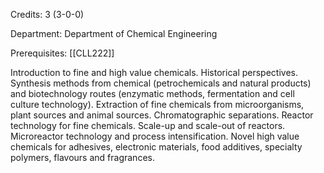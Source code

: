 Credits: 3 (3-0-0)

Department: Department of Chemical Engineering

Prerequisites: [[CLL222]]

Introduction to fine and high value chemicals. Historical perspectives. Synthesis methods from chemical (petrochemicals and natural products) and biotechnology routes (enzymatic methods, fermentation and cell culture technology). Extraction of fine chemicals from microorganisms, plant sources and animal sources. Chromatographic separations. Reactor technology for fine chemicals. Scale-up and scale-out of reactors. Microreactor technology and process intensification. Novel high value chemicals for adhesives, electronic materials, food additives, specialty polymers, flavours and fragrances.